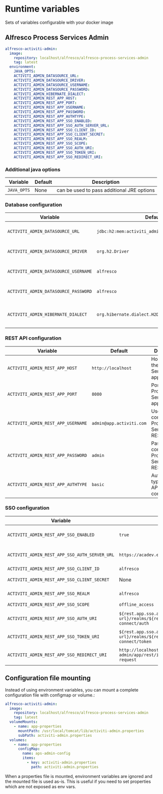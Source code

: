 # Runtime variables

Sets of variables configurable with your docker image

## Alfresco Process Services Admin

```yaml
alfresco-activiti-admin:
  image:
    repository: localhost/alfresco/alfresco-process-services-admin
    tag: latest
  environment:
    JAVA_OPTS:
    ACTIVITI_ADMIN_DATASOURCE_URL:
    ACTIVITI_ADMIN_DATASOURCE_DRIVER:
    ACTIVITI_ADMIN_DATASOURCE_USERNAME:
    ACTIVITI_ADMIN_DATASOURCE_PASSWORD:
    ACTIVITI_ADMIN_HIBERNATE_DIALECT:
    ACTIVITI_ADMIN_REST_APP_HOST:
    ACTIVITI_ADMIN_REST_APP_PORT:
    ACTIVITI_ADMIN_REST_APP_USERNAME:
    ACTIVITI_ADMIN_REST_APP_PASSWORD:
    ACTIVITI_ADMIN_REST_APP_AUTHTYPE:
    ACTIVITI_ADMIN_REST_APP_SSO_ENABLED:
    ACTIVITI_ADMIN_REST_APP_SSO_AUTH_SERVER_URL:
    ACTIVITI_ADMIN_REST_APP_SSO_CLIENT_ID:
    ACTIVITI_ADMIN_REST_APP_SSO_CLIENT_SECRET:
    ACTIVITI_ADMIN_REST_APP_SSO_REALM:
    ACTIVITI_ADMIN_REST_APP_SSO_SCOPE:
    ACTIVITI_ADMIN_REST_APP_SSO_AUTH_URI:
    ACTIVITI_ADMIN_REST_APP_SSO_TOKEN_URI:
    ACTIVITI_ADMIN_REST_APP_SSO_REDIRECT_URI:
```

### Additional java options

|  Variable   | Default |             Description                             |
|-------------|---------|-----------------------------------------------------|
| `JAVA_OPTS` |    None | can be used to pass additional JRE options          |

### Database configuration

| Variable                             | Default                                      | Description                          |
|--------------------------------------|----------------------------------------------|--------------------------------------|
| `ACTIVITI_ADMIN_DATASOURCE_URL`      | `jdbc:h2:mem:activiti_admin;DB_CLOSE_DELAY=1000` | Database connection URL              |
| `ACTIVITI_ADMIN_DATASOURCE_DRIVER`   | `org.h2.Driver`                              | JDBC driver class name               |
| `ACTIVITI_ADMIN_DATASOURCE_USERNAME` | `alfresco`                                   | Database connection username         |
| `ACTIVITI_ADMIN_DATASOURCE_PASSWORD` | `alfresco`                                   | Database connection password         |
| `ACTIVITI_ADMIN_HIBERNATE_DIALECT`   | `org.hibernate.dialect.H2Dialect`           | Hibernate dialect for the database  |

### REST API configuration

| Variable                            | Default                        | Description                                      |
|-------------------------------------|--------------------------------|--------------------------------------------------|
| `ACTIVITI_ADMIN_REST_APP_HOST`      | `http://localhost`             | Host URL of the Process Services application    |
| `ACTIVITI_ADMIN_REST_APP_PORT`      | `8080`                         | Port of the Process Services application        |
| `ACTIVITI_ADMIN_REST_APP_USERNAME`  | `admin@app.activiti.com`       | Username to connect to Process Services REST API |
| `ACTIVITI_ADMIN_REST_APP_PASSWORD`  | `admin`                        | Password to connect to Process Services REST API |
| `ACTIVITI_ADMIN_REST_APP_AUTHTYPE`  | `basic`                        | Authentication type for REST API connection     |

### SSO configuration

| Variable                                      | Default| Description                                    |
|-----------------------------------------------|-----------------------------------------------------------------------------------------------------------------------------|------------------------------------------------|
| `ACTIVITI_ADMIN_REST_APP_SSO_ENABLED`         | `true`| Enable/disable SSO authentication                  |
| `ACTIVITI_ADMIN_REST_APP_SSO_AUTH_SERVER_URL` | `https://acadev.envalfresco.com/auth` | SSO authentication server URL|
| `ACTIVITI_ADMIN_REST_APP_SSO_CLIENT_ID`       | `alfresco`| SSO client ID                                  |
| `ACTIVITI_ADMIN_REST_APP_SSO_CLIENT_SECRET`   |  None | SSO client secret                                  |
| `ACTIVITI_ADMIN_REST_APP_SSO_REALM`           | `alfresco`| SSO realm name                                 |
| `ACTIVITI_ADMIN_REST_APP_SSO_SCOPE`           | `offline_access`| SSO scope                                |
| `ACTIVITI_ADMIN_REST_APP_SSO_AUTH_URI`        | `${rest.app.sso.auth-server-url}/realms/${rest.app.sso.realm}/protocol/openid-connect/auth`| SSO authorization endpointURL|
| `ACTIVITI_ADMIN_REST_APP_SSO_TOKEN_URI`       | `${rest.app.sso.auth-server-url}/realms/${rest.app.sso.realm}/protocol/openid-connect/token` | SSO token endpoint URL |
| `ACTIVITI_ADMIN_REST_APP_SSO_REDIRECT_URI`    | `http://localhost:8081/activiti-admin/app/rest/integration/sso/confirm-auth-request`| SSO redirect URI after authentication |

## Configuration file mounting

Instead of using environment variables, you can mount a complete configuration file with configmap or volume.:

```yaml
alfresco-activiti-admin:
  image:
    repository: localhost/alfresco/alfresco-process-services-admin
    tag: latest
  volumeMounts:
    - name: app-properties
      mountPath: /usr/local/tomcat/lib/activiti-admin.properties
      subPath: activiti-admin.properties
  volumes:
    - name: app-properties
      configMap:
        name: aps-admin-config
        items:
          - key: activiti-admin.properties
            path: activiti-admin.properties
```

When a properties file is mounted, environment variables are ignored and the mounted file is used as-is.
This is useful if you need to set properties which are not exposed as env vars.
